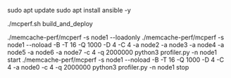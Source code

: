 sudo apt update
sudo apt install ansible -y

./mcperf.sh build_and_deploy


./memcache-perf/mcperf -s node1 --loadonly
./memcache-perf/mcperf -s node1 --noload -B -T 16 -Q 1000 -D 4 -C 4 -a node2 -a node3 -a node4 -a node5 -a node6 -a node7 -c 4 -q 2000000
python3 profiler.py -n node1 start
./memcache-perf/mcperf -s node1 --noload -B -T 16 -Q 1000 -D 4 -C 4 -a node0 -c 4 -q 2000000
python3 profiler.py -n node1 stop
